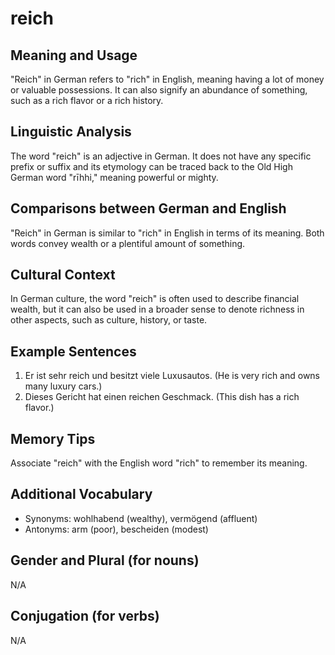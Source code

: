 # reich
## Meaning and Usage
"Reich" in German refers to "rich" in English, meaning having a lot of money or valuable possessions. It can also signify an abundance of something, such as a rich flavor or a rich history.

## Linguistic Analysis
The word "reich" is an adjective in German. It does not have any specific prefix or suffix and its etymology can be traced back to the Old High German word "rīhhi," meaning powerful or mighty.

## Comparisons between German and English
"Reich" in German is similar to "rich" in English in terms of its meaning. Both words convey wealth or a plentiful amount of something.

## Cultural Context
In German culture, the word "reich" is often used to describe financial wealth, but it can also be used in a broader sense to denote richness in other aspects, such as culture, history, or taste.

## Example Sentences
1. Er ist sehr reich und besitzt viele Luxusautos. (He is very rich and owns many luxury cars.)
2. Dieses Gericht hat einen reichen Geschmack. (This dish has a rich flavor.)

## Memory Tips
Associate "reich" with the English word "rich" to remember its meaning.

## Additional Vocabulary
- Synonyms: wohlhabend (wealthy), vermögend (affluent)
- Antonyms: arm (poor), bescheiden (modest)

## Gender and Plural (for nouns)
N/A

## Conjugation (for verbs)
N/A